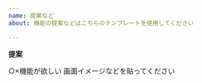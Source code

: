 ```yaml
---
name: 提案など
about: 機能の提案などはこちらのテンプレートを使用してください

---
```


**提案**

○×機能が欲しい
画面イメージなどを貼ってください
